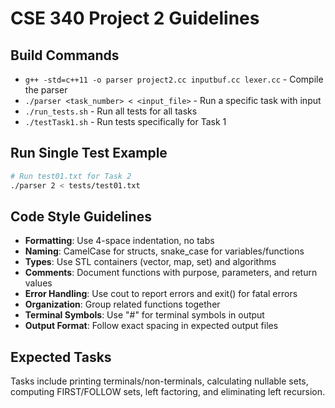 # CSE 340 Project 2 Guidelines

## Build Commands
- `g++ -std=c++11 -o parser project2.cc inputbuf.cc lexer.cc` - Compile the parser
- `./parser <task_number> < <input_file>` - Run a specific task with input
- `./run_tests.sh` - Run all tests for all tasks
- `./testTask1.sh` - Run tests specifically for Task 1

## Run Single Test Example
```bash
# Run test01.txt for Task 2
./parser 2 < tests/test01.txt
```

## Code Style Guidelines
- **Formatting**: Use 4-space indentation, no tabs
- **Naming**: CamelCase for structs, snake_case for variables/functions
- **Types**: Use STL containers (vector, map, set) and algorithms
- **Comments**: Document functions with purpose, parameters, and return values
- **Error Handling**: Use cout to report errors and exit() for fatal errors
- **Organization**: Group related functions together
- **Terminal Symbols**: Use "#" for terminal symbols in output
- **Output Format**: Follow exact spacing in expected output files

## Expected Tasks
Tasks include printing terminals/non-terminals, calculating nullable sets, computing FIRST/FOLLOW sets, left factoring, and eliminating left recursion.
